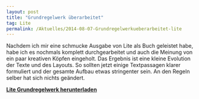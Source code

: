 ```yaml
---
layout: post
title: "Grundregelwerk überarbeitet"
tag: Lite
permalink: /Aktuelles/2014-08-07-Grundregelwerkueberarbeitet-lite
---
```


Nachdem ich mir eine schmucke Ausgabe von Lite als Buch geleistet habe, habe ich es nochmals komplett durchgearbeitet und auch die Meinung von ein paar kreativen Köpfen eingeholt. Das Ergebnis ist eine kleine Evolution der Texte und des Layouts. So sollten jetzt einige Textpassagen klarer formuliert und der gesamte Aufbau etwas stringenter sein. An den Regeln selber hat sich nichts geändert.

**[Lite Grundregelwerk herunterladen](https://lite.jcgames.de/Publikationen/)**
